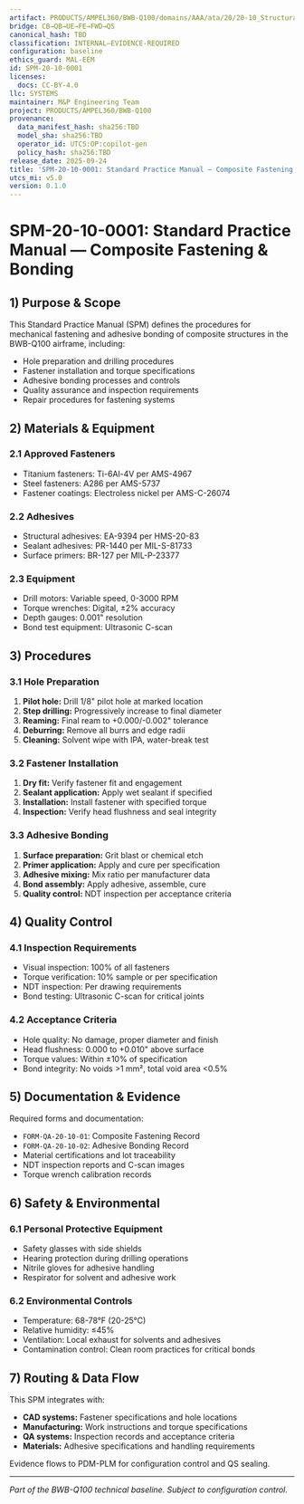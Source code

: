 ```yaml
---
artifact: PRODUCTS/AMPEL360/BWB-Q100/domains/AAA/ata/20/20-10_Structural_Practices/SPM-20-10-0001_CompositeFastening.md
bridge: CB→QB→UE→FE→FWD→QS
canonical_hash: TBD
classification: INTERNAL–EVIDENCE-REQUIRED
configuration: baseline
ethics_guard: MAL-EEM
id: SPM-20-10-0001
licenses:
  docs: CC-BY-4.0
llc: SYSTEMS
maintainer: M&P Engineering Team
project: PRODUCTS/AMPEL360/BWB-Q100
provenance:
  data_manifest_hash: sha256:TBD
  model_sha: sha256:TBD
  operator_id: UTCS:OP:copilot-gen
  policy_hash: sha256:TBD
release_date: 2025-09-24
title: 'SPM-20-10-0001: Standard Practice Manual — Composite Fastening & Bonding'
utcs_mi: v5.0
version: 0.1.0
---
```


# SPM-20-10-0001: Standard Practice Manual — Composite Fastening & Bonding

## 1) Purpose & Scope

This Standard Practice Manual (SPM) defines the procedures for mechanical fastening and adhesive bonding of composite structures in the BWB-Q100 airframe, including:

- Hole preparation and drilling procedures
- Fastener installation and torque specifications
- Adhesive bonding processes and controls
- Quality assurance and inspection requirements
- Repair procedures for fastening systems

## 2) Materials & Equipment

### 2.1 Approved Fasteners
- Titanium fasteners: Ti-6Al-4V per AMS-4967
- Steel fasteners: A286 per AMS-5737
- Fastener coatings: Electroless nickel per AMS-C-26074

### 2.2 Adhesives
- Structural adhesives: EA-9394 per HMS-20-83
- Sealant adhesives: PR-1440 per MIL-S-81733
- Surface primers: BR-127 per MIL-P-23377

### 2.3 Equipment
- Drill motors: Variable speed, 0-3000 RPM
- Torque wrenches: Digital, ±2% accuracy
- Depth gauges: 0.001" resolution
- Bond test equipment: Ultrasonic C-scan

## 3) Procedures

### 3.1 Hole Preparation
1. **Pilot hole:** Drill 1/8" pilot hole at marked location
2. **Step drilling:** Progressively increase to final diameter
3. **Reaming:** Final ream to +0.000/-0.002" tolerance
4. **Deburring:** Remove all burrs and edge radii
5. **Cleaning:** Solvent wipe with IPA, water-break test

### 3.2 Fastener Installation
1. **Dry fit:** Verify fastener fit and engagement
2. **Sealant application:** Apply wet sealant if specified
3. **Installation:** Install fastener with specified torque
4. **Inspection:** Verify head flushness and seal integrity

### 3.3 Adhesive Bonding
1. **Surface preparation:** Grit blast or chemical etch
2. **Primer application:** Apply and cure per specification
3. **Adhesive mixing:** Mix ratio per manufacturer data
4. **Bond assembly:** Apply adhesive, assemble, cure
5. **Quality control:** NDT inspection per acceptance criteria

## 4) Quality Control

### 4.1 Inspection Requirements
- Visual inspection: 100% of all fasteners
- Torque verification: 10% sample or per specification
- NDT inspection: Per drawing requirements
- Bond testing: Ultrasonic C-scan for critical joints

### 4.2 Acceptance Criteria
- Hole quality: No damage, proper diameter and finish
- Head flushness: 0.000 to +0.010" above surface
- Torque values: Within ±10% of specification
- Bond integrity: No voids >1 mm², total void area <0.5%

## 5) Documentation & Evidence

Required forms and documentation:
- `FORM-QA-20-10-01`: Composite Fastening Record
- `FORM-QA-20-10-02`: Adhesive Bonding Record
- Material certifications and lot traceability
- NDT inspection reports and C-scan images
- Torque wrench calibration records

## 6) Safety & Environmental

### 6.1 Personal Protective Equipment
- Safety glasses with side shields
- Hearing protection during drilling operations
- Nitrile gloves for adhesive handling
- Respirator for solvent and adhesive work

### 6.2 Environmental Controls
- Temperature: 68-78°F (20-25°C)
- Relative humidity: ≤45%
- Ventilation: Local exhaust for solvents and adhesives
- Contamination control: Clean room practices for critical bonds

## 7) Routing & Data Flow

This SPM integrates with:
- **CAD systems:** Fastener specifications and hole locations
- **Manufacturing:** Work instructions and torque specifications  
- **QA systems:** Inspection records and acceptance criteria
- **Materials:** Adhesive specifications and handling requirements

Evidence flows to PDM-PLM for configuration control and QS sealing.

---
*Part of the BWB-Q100 technical baseline. Subject to configuration control.*